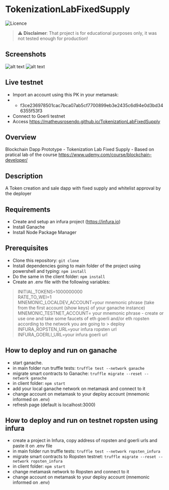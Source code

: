 # TokenizationLabFixedSupply
![Licence](https://img.shields.io/github/license/matheusrosendo/TokenizationLabFixedSupply)
> :warning: **Disclaimer**: That project is for educational purposes only, it was not tested enough for production!

## Screenshots
![alt text](https://github.com/matheusrosendo/TokenizationLabFixedSupply/blob/main/client/public/cappu_kyc.png)
![alt text](https://github.com/matheusrosendo/TokenizationLabFixedSupply/blob/main/client/public/cappu_buy.png)

## Live testnet 
* Import an account using this PK in your metamask:
* * f3ce236978501cac7bca07ab5cf7700899eb3e2435c6d94e0d3bd346355f53f3
* Connect to Goerli testnet
* Access https://matheusrosendo.github.io/TokenizationLabFixedSupply

## Overview
Blockchain Dapp Prototype - Tokenization Lab Fixed Supply - Based on pratical lab of the course https://www.udemy.com/course/blockchain-developer/

## Description
A Token creation and sale dapp with fixed supply and whitelist approval by the deployer

## Requirements
* Create and setup an infura project (https://infura.io) 
* Install Ganache
* Install Node Package Manager

## Prerequisites
* Clone this repository: `git clone`  
* Install dependencies going to main folder of the project using powershell and typing: `npm install`  
* Do the same in the client folder: `npm install`  
* Create an .env file with the following variables:  
> INITIAL_TOKENS=1000000000  
> RATE_TO_WEI=1  
> MNEMONIC_LOCALDEV_ACCOUNT=your mnemonic phrase (take from the first account (show keys) of your ganache instance)  
> MNEMONIC_TESTNET_ACCOUNT= your mnemonic phrase - create or use one and take some faucets of eth goerli and/or eth ropsten according to the network you are going to >  deploy  
> INFURA_ROPSTEN_URL=your infura ropsten url  
> INFURA_GOERLI_URL=your infura goerli url  


## How to deploy and run on ganache
* start ganache.  
* in main folder run truffle tests: `truffle test --network ganache`  
* migrate smart contracts to Ganache: `truffle migrate --reset --network ganache`  
* in client folder: `npm start`  
* add your local ganache network on metamask and connect to it  
* change account on metamask to your deploy account (mnemonic informed on .env)  
* refresh page (default is localhost:3000)  

## How to deploy and run on testnet ropsten using infura
* create a project in Infura, copy address of ropsten and goerli urls and paste it on .env file  
* in main folder run truffle tests: `truffle test --network ropsten_infura`  
* migrate smart contracts to Ropsten testnet: `truffle migrate --reset --network ropsten_infura`  
* in client folder: `npm start`   
* change metamask network to Ropsten and connect to it   
* change account on metamask to your deploy account (mnemonic informed on .env)  





